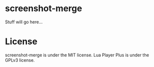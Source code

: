 # screenshot-merge
Stuff will go here...

# License
screenshot-merge is under the MIT license. Lua Player Plus is under the GPLv3 license.